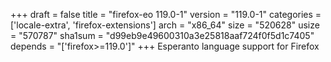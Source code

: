 +++
draft = false
title = "firefox-eo 119.0-1"
version = "119.0-1"
categories = ['locale-extra', 'firefox-extensions']
arch = "x86_64"
size = "520628"
usize = "570787"
sha1sum = "d99eb9e49600310a3e25818aaf724f0f5d1c7405"
depends = "['firefox>=119.0']"
+++
Esperanto language support for Firefox